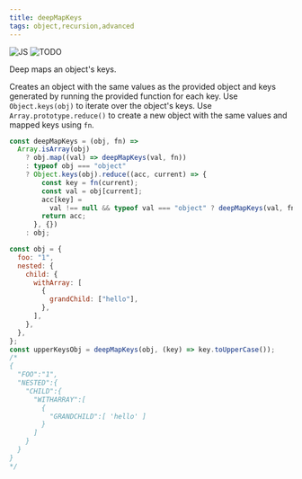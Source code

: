 ```yaml
---
title: deepMapKeys
tags: object,recursion,advanced
---
```


![JS](https://img.shields.io/badge/supports-javascript-yellow.svg?style=flat-square)
![TODO](https://img.shields.io/badge///TODO-blue.svg?style=flat-square)

Deep maps an object's keys.

Creates an object with the same values as the provided object and keys generated by running the provided function for each key.
Use `Object.keys(obj)` to iterate over the object's keys.
Use `Array.prototype.reduce()` to create a new object with the same values and mapped keys using `fn`.

```js
const deepMapKeys = (obj, fn) =>
  Array.isArray(obj)
    ? obj.map((val) => deepMapKeys(val, fn))
    : typeof obj === "object"
    ? Object.keys(obj).reduce((acc, current) => {
        const key = fn(current);
        const val = obj[current];
        acc[key] =
          val !== null && typeof val === "object" ? deepMapKeys(val, fn) : val;
        return acc;
      }, {})
    : obj;
```

```js
const obj = {
  foo: "1",
  nested: {
    child: {
      withArray: [
        {
          grandChild: ["hello"],
        },
      ],
    },
  },
};
const upperKeysObj = deepMapKeys(obj, (key) => key.toUpperCase());
/*
{
  "FOO":"1",
  "NESTED":{
    "CHILD":{
      "WITHARRAY":[
        {
          "GRANDCHILD":[ 'hello' ]
        }
      ]
    }
  }
}
*/
```
